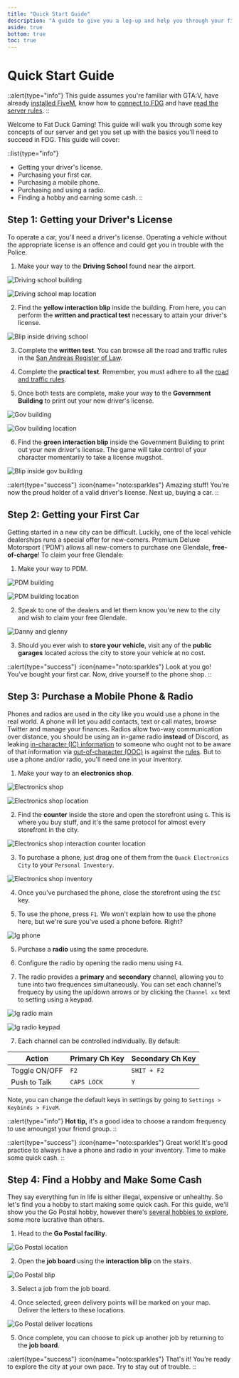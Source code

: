 ```yaml
---
title: "Quick Start Guide"
description: "A guide to give you a leg-up and help you through your first day on FDG."
aside: true
bottom: true
toc: true
---
```


# Quick Start Guide

::alert{type="info"}
This guide assumes you're familiar with GTA:V, have already [installed FiveM](/server-docs/getting-started/installation), know how to [connect to FDG](/server-docs/getting-started/how-to-connect) and have [read the server rules](/server-docs/rules/rules-overview).
::

Welcome to Fat Duck Gaming! This guide will walk you through some key concepts of our server and get you set up with the basics you'll need to succeed in FDG. This guide will cover:

::list{type="info"}
- Getting your driver's license.
- Purchasing your first car.
- Purchasing a mobile phone.
- Purchasing and using a radio.
- Finding a hobby and earning some cash.
::

## Step 1: Getting your Driver's License

To operate a car, you'll need a driver's license. Operating a vehicle without the appropriate license is an offence and could get you in trouble with the Police.

1. Make your way to the **Driving School** found near the airport.

![Driving school building](https://cdn.discordapp.com/attachments/898109006902599730/1123123678201270293/1VsS6dO0tYE1iI-buKF8zNC0Fsln1yJKyBRWPeB-EMkmbbY-GEgjtHglF3O2vbA.png)

![Driving school map location](https://cdn.discordapp.com/attachments/898109006902599730/1123124265634517023/17NblQCHrtsl6uB8IIfplzm5SjMvfFt0h0yUBpwiMVECU_AVHCvpNEq_EJ-D2Cw.png)

2. Find the **yellow interaction blip** inside the building. From here, you can perform the **written and practical test** necessary to attain your driver's license.

![Blip inside driving school](https://cdn.discordapp.com/attachments/898109006902599730/1123124742573006929/image.png)

3. Complete the **written test**. You can browse all the road and traffic rules in the [San Andreas Register of Law](https://law.fatduckgaming.com/laws/traffic).

4. Complete the **practical test**. Remember, you must adhere to all the [road and traffic rules](https://law.fatduckgaming.com/laws/traffic).

5. Once both tests are complete, make your way to the **Government Building** to print out your new driver's license.

![Gov building](https://cdn.discordapp.com/attachments/898109006902599730/1123127934287351888/image.png)

![Gov building location](https://cdn.discordapp.com/attachments/898109006902599730/1123126906875826226/16ixxp6_HF9yPFsqb679MjJ1B26yEV6HkisAjENRkBpSRHhFC97dRgR__BdXgA2I.png)

6. Find the **green interaction blip** inside the Government Building to print out your new driver's license. The game will take control of your character momentarily to take a license mugshot.

![Blip inside gov building](https://cdn.discordapp.com/attachments/898109006902599730/1123128341629780060/image.png)

::alert{type="success"}
:icon{name="noto:sparkles"} Amazing stuff! You're now the proud holder of a valid driver's license. Next up, buying a car.
::


## Step 2: Getting your First Car

Getting started in a new city can be difficult. Luckily, one of the local vehicle dealerships runs a special offer for new-comers. Premium Deluxe Motorsport ('PDM') allows all new-comers to purchase one Glendale, **free-of-charge**! To claim your free Glendale:

1. Make your way to PDM.

![PDM building](https://cdn.discordapp.com/attachments/898109006902599730/1123197935778271252/1jxAh2XieKnnkP33czGlzIPK3J1C_5vCPibcN1Hsr7z1CB64MQp4NJyX1gbRT3A.png)

![PDM building location](https://cdn.discordapp.com/attachments/898109006902599730/1123198033891426314/1kRZYJA5zq4EH70h7JE1TFdE_mioF7Ois2wJ9VdsK-BlvlzbMZJQNrN7FqJtthA.png)

2. Speak to one of the dealers and let them know you're new to the city and wish to claim your free Glendale.

![Danny and glenny](https://cdn.discordapp.com/attachments/898109006902599730/1123202173375885313/image.png)

3. Should you ever wish to **store your vehicle**, visit any of the **public garages** located across the city to store your vehicle at no cost.

::alert{type="success"}
:icon{name="noto:sparkles"} Look at you go! You've bought your first car. Now, drive yourself to the phone shop.
::

## Step 3: Purchase a Mobile Phone & Radio

Phones and radios are used in the city like you would use a phone in the real world. A phone will let you add contacts, text or call mates, browse Twitter and manage your finances. Radios allow two-way communication over distance, you should be using an in-game radio **instead** of Discord, as leaking [in-character (IC) information](/server-docs/getting-started/ic-vs-ooc) to someone who ought not to be aware of that information via [out-of-character (OOC)](/server-docs/getting-started/ic-vs-ooc) is against the [rules](/server-docs/rules/fivem-rules). But to use a phone and/or radio, you'll need one in your inventory.

1. Make your way to an **electronics shop**.

![Electronics shop](https://cdn.discordapp.com/attachments/898109006902599730/1123200016832532480/1LPA6TTh0T6kVKtoBnrtZNld24DsE_rSQtr-5p5NafBB3tTFEQbL_aD3iwD_PmA.png)

![Electronics shop location](https://cdn.discordapp.com/attachments/898109006902599730/1123895528246214666/1t9caJlbW8wic_4xbixNpUuULXx9-71Itmw6uJ8KK0B220lu4h5ZwJztbFzhlFFg.png)

2. Find the **counter** inside the store and open the storefront using `G`. This is where you buy stuff, and it's the same protocol for almost every storefront in the city.

![Electronics shop interaction counter location](https://cdn.discordapp.com/attachments/898109006902599730/1123896781638479972/image.png)

3. To purchase a phone, just drag one of them from the `Quack Electronics City` to your `Personal Inventory`.

![Electronics shop inventory](https://media.discordapp.net/attachments/898109006902599730/1123897679399878727/image.png)

4. Once you've purchased the phone, close the storefront using the `ESC` key.

4. To use the phone, press `F1`. We won't explain how to use the phone here, but we're sure you've used a phone before. Right?

![Ig phone](https://cdn.discordapp.com/attachments/898109006902599730/1123896540549881896/image.png)

5. Purchase a **radio** using the same procedure.

5. Configure the radio by opening the radio menu using `F4`.

6. The radio provides a **primary** and **secondary** channel, allowing you to tune into two frequences simultaneously. You can set each channel's frequecy by using the up/down arrows or by clicking the `Channel xx` text to setting using a keypad.

![Ig radio main](https://media.discordapp.net/attachments/898109006902599730/1123950455123345478/image.png)

![Ig radio keypad](https://media.discordapp.net/attachments/898109006902599730/1123950520130871306/image.png)

7. Each channel can be controlled individually. By default:

| Action | Primary Ch Key| Secondary Ch Key|
|---|---|---|
|Toggle ON/OFF|`F2`|`SHIT + F2`|
|Push to Talk|`CAPS LOCK`|`Y`|

Note, you can change the default keys in settings by going to `Settings > Keybinds > FiveM`.

::alert{type="info"}
**Hot tip,** it's a good idea to choose a random frequency to use amoungst your friend group.
::


::alert{type="success"}
:icon{name="noto:sparkles"} Great work! It's good practice to always have a phone and radio in your inventory. Time to make some quick cash.
::

## Step 4: Find a Hobby and Make Some Cash

They say everything fun in life is either illegal, expensive or unhealthy. So let's find you a hobby to start making some quick cash. For this guide, we'll show you the Go Postal hobby, however there's [several hobbies to explore](/server-docs/activities-guide), some more lucrative than others.

1. Head to the **Go Postal facility**.

![Go Postal location](https://cdn.discordapp.com/attachments/898109006902599730/1124154992413130883/1JyoIqHQHPEGQKLEGGcg0Vfp1pYfytwNFqWVleNEjmvXJGiodz5fwJQEAhy4z7tU.png)

2. Open the **job board** using the **interaction blip** on the stairs.

![Go Postal blip](https://cdn.discordapp.com/attachments/898109006902599730/1124156499753697410/1LhqW4Tvg4GetHlRkvHB3buaG-r_QkUOlqgt710gT5LthCwUg5vla4QNDctrEm90.png)

3. Select a job from the job board.

4. Once selected, green delivery points will be marked on your map. Deliver the letters to these locations.

![Go Postal deliver locations](https://cdn.discordapp.com/attachments/898109006902599730/1124157246381760603/unnamed.png)

5. Once complete, you can choose to pick up another job by returning to the **job board**.

::alert{type="success"}
:icon{name="noto:sparkles"} That's it! You're ready to explore the city at your own pace. Try to stay out of trouble.
::